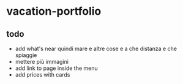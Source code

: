 # vacation-portfolio

## todo
- add what's near quindi mare e altre cose e a che distanza e che spiaggie
- mettere più immagini
- add link to page inside the menu
- add prices with cards